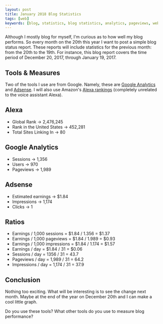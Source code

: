 ```yaml
---
layout: post
title: January 2018 Blog Statistics
tags: [web]
keywords: [blog, statistics, blog statistics, analytics, pageviews, webmaster, webmaster tools, alexa, google]
---
```


Although I mostly blog for myself, I'm curious as to how well my blog performs. So every month on the 20th this year I want to post a simple blog status report. These reports will include statistics for the previous month: from the 20th to the 19th. For instance, this blog report covers the time period of December 20, 2017, through January 19, 2017.

## Tools & Measures

Two of the tools I use are from Google. Namely, these are [Google Analytics](https://www.google.com/analytics/) and [Adsense](https://www.google.com/adsense/). I will also use Amazon's [Alexa rankings](https://www.alexa.com/siteinfo/hendrixjoseph.github.io) (completely unrelated to the voice assistant Alexa).

## Alexa

* Global Rank &rarr; 2,476,245  
* Rank in the United States &rarr; 452,281
* Total Sites Linking In &rarr; 80

## Google Analytics

* Sessions &rarr; 1,356
* Users &rarr; 970
* Pageviews &rarr; 1,989

## Adsense

* Estimated earnings &rarr; $1.84
* Impressions &rarr; 1,174
* Clicks &rarr; 1

## Ratios

* Earnings / 1,000 sessions = $1.84 / 1.356 = $1.37
* Earnings / 1,000 pageviews = $1.84 / 1.989 = $0.93
* Earnings / 1,000 impressions = $1.84 / 1.174 = $1.57
* Earnings / day = $1.84 / 31 = $0.06
* Sessions / day = 1356 / 31 = 43.7
* Pageviews / day = 1,989 / 31 = 64.2
* Impressions / day = 1,174 / 31 = 37.9

## Conclusion

Nothing too exciting. What will be interesting is to see the change next month. Maybe at the end of the year on December 20th and I can make a cool little graph.

Do you use these tools? What other tools do you use to measure blog performance?